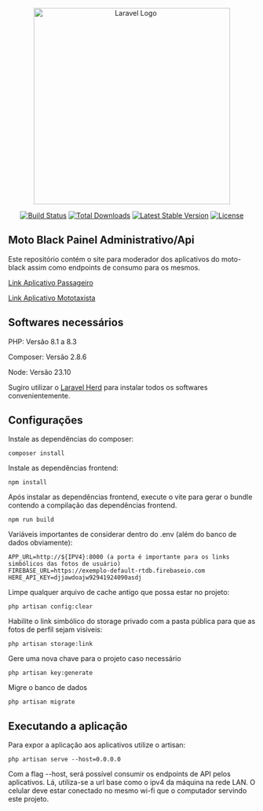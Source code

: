 <p align="center"><a href="https://laravel.com" target="_blank"><img src="https://raw.githubusercontent.com/laravel/art/master/logo-lockup/5%20SVG/2%20CMYK/1%20Full%20Color/laravel-logolockup-cmyk-red.svg" width="400" alt="Laravel Logo"></a></p>

<p align="center">
<a href="https://github.com/laravel/framework/actions"><img src="https://github.com/laravel/framework/workflows/tests/badge.svg" alt="Build Status"></a>
<a href="https://packagist.org/packages/laravel/framework"><img src="https://img.shields.io/packagist/dt/laravel/framework" alt="Total Downloads"></a>
<a href="https://packagist.org/packages/laravel/framework"><img src="https://img.shields.io/packagist/v/laravel/framework" alt="Latest Stable Version"></a>
<a href="https://packagist.org/packages/laravel/framework"><img src="https://img.shields.io/packagist/l/laravel/framework" alt="License"></a>
</p>

## Moto Black Painel Administrativo/Api

Este repositório contém o site para moderador dos aplicativos do moto-black assim como endpoints de consumo para os mesmos.


<a href="https://github.com/AlbertoJr789/app-motoblack-cliente">Link Aplicativo Passageiro</a>

<a href="https://github.com/AlbertoJr789/app-motoblack-mototaxista">Link Aplicativo Mototaxista</a>


## Softwares necessários

PHP: Versão 8.1 a 8.3

Composer: Versão 2.8.6

Node: Versão 23.10

Sugiro utilizar o <a href="https://herd.laravel.com">Laravel Herd</a> para instalar todos os softwares convenientemente.

## Configurações

Instale as dependências do composer:

    composer install

Instale as dependências frontend:

    npm install

Após instalar as dependências frontend, execute o vite para gerar o bundle contendo a compilação das dependências frontend.

    npm run build

Variáveis importantes de considerar dentro do .env (além do banco de dados obviamente):

    APP_URL=http://${IPV4}:8000 (a porta é importante para os links simbólicos das fotos de usuário)
    FIREBASE_URL=https://exemplo-default-rtdb.firebaseio.com
    HERE_API_KEY=djjawdoajw92941924090asdj

Limpe qualquer arquivo de cache antigo que possa estar no projeto:

    php artisan config:clear

Habilite o link simbólico do storage privado com a pasta pública para que as fotos de perfil sejam visíveis:

    php artisan storage:link

Gere uma nova chave para o projeto caso necessário

    php artisan key:generate

Migre o banco de dados

    php artisan migrate

## Executando a aplicação

Para expor a aplicação aos aplicativos utilize o artisan:

    php artisan serve --host=0.0.0.0

Com a flag --host, será possível consumir os endpoints de API pelos aplicativos. Lá, utiliza-se a url base como o ipv4 da máquina na rede LAN. O celular deve estar conectado no mesmo wi-fi que o computador servindo este projeto. 